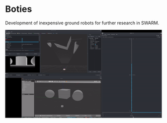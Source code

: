 # Boties

Development of inexpensive ground robots for further research in SWARM.

![](./doc/img/r.gif)
